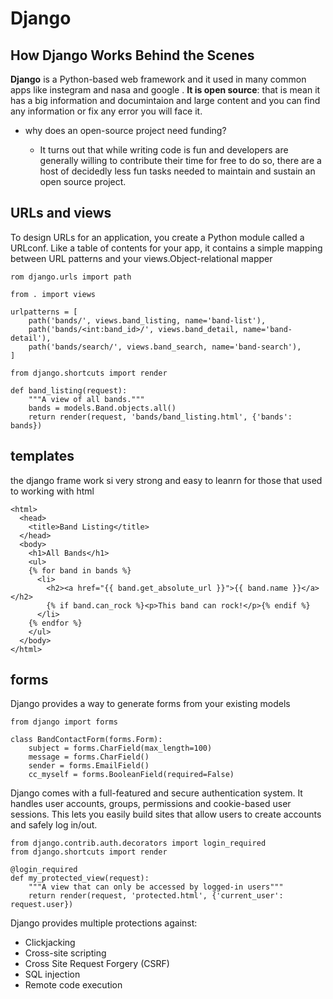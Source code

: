 # Django

## How Django Works Behind the Scenes

**Django** is a Python-based web framework and it used in many common apps like instegram and nasa and google .
**It is open source**: that is mean it has a big information and documintaion and large content and you can find any information or fix any error you will face it.

- why does an open-source project need funding?

  - It turns out that while writing code is fun and developers are generally willing to contribute their time for free to do so, there are a host of decidedly less fun tasks needed to maintain and sustain an open source project.

## URLs and views

To design URLs for an application, you create a Python module called a URLconf. Like a table of contents for your app, it contains a simple mapping between URL patterns and your views.Object-relational mapper

```
rom django.urls import path

from . import views

urlpatterns = [
    path('bands/', views.band_listing, name='band-list'),
    path('bands/<int:band_id>/', views.band_detail, name='band-detail'),
    path('bands/search/', views.band_search, name='band-search'),
]
```

```
from django.shortcuts import render

def band_listing(request):
    """A view of all bands."""
    bands = models.Band.objects.all()
    return render(request, 'bands/band_listing.html', {'bands': bands})
```

## templates

the django frame work si very strong and easy to leanrn for those that used to working with html

```
<html>
  <head>
    <title>Band Listing</title>
  </head>
  <body>
    <h1>All Bands</h1>
    <ul>
    {% for band in bands %}
      <li>
        <h2><a href="{{ band.get_absolute_url }}">{{ band.name }}</a></h2>
        {% if band.can_rock %}<p>This band can rock!</p>{% endif %}
      </li>
    {% endfor %}
    </ul>
  </body>
</html>
```

## forms

Django provides a way to generate forms from your existing models

```
from django import forms

class BandContactForm(forms.Form):
    subject = forms.CharField(max_length=100)
    message = forms.CharField()
    sender = forms.EmailField()
    cc_myself = forms.BooleanField(required=False)
```

Django comes with a full-featured and secure authentication system. It handles user accounts, groups, permissions and cookie-based user sessions. This lets you easily build sites that allow users to create accounts and safely log in/out.

```
from django.contrib.auth.decorators import login_required
from django.shortcuts import render

@login_required
def my_protected_view(request):
    """A view that can only be accessed by logged-in users"""
    return render(request, 'protected.html', {'current_user': request.user})
```

Django provides multiple protections against:

- Clickjacking
- Cross-site scripting
- Cross Site Request Forgery (CSRF)
- SQL injection
- Remote code execution
